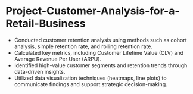 # Project-Customer-Analysis-for-a-Retail-Business 
+ Conducted customer retention analysis using methods such as cohort analysis, simple retention rate, and rolling retention rate.
+ Calculated key metrics, including Customer Lifetime Value (CLV) and Average Revenue Per User (ARPU).
+ Identified high-value customer segments and retention trends through data-driven insights.
+ Utilized data visualization techniques (heatmaps, line plots) to communicate findings and support strategic decision-making.

